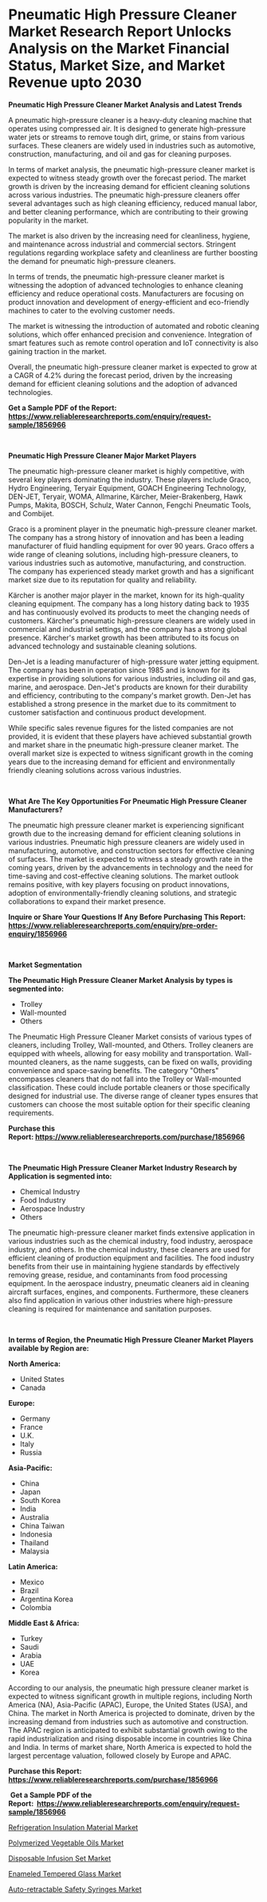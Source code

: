 <p><h1>Pneumatic High Pressure Cleaner Market Research Report Unlocks Analysis on the Market Financial Status, Market Size, and Market Revenue upto 2030</h1></p><p><strong>Pneumatic High Pressure Cleaner Market Analysis and Latest Trends</strong></p>
<p><p>A pneumatic high-pressure cleaner is a heavy-duty cleaning machine that operates using compressed air. It is designed to generate high-pressure water jets or streams to remove tough dirt, grime, or stains from various surfaces. These cleaners are widely used in industries such as automotive, construction, manufacturing, and oil and gas for cleaning purposes.</p><p>In terms of market analysis, the pneumatic high-pressure cleaner market is expected to witness steady growth over the forecast period. The market growth is driven by the increasing demand for efficient cleaning solutions across various industries. The pneumatic high-pressure cleaners offer several advantages such as high cleaning efficiency, reduced manual labor, and better cleaning performance, which are contributing to their growing popularity in the market.</p><p>The market is also driven by the increasing need for cleanliness, hygiene, and maintenance across industrial and commercial sectors. Stringent regulations regarding workplace safety and cleanliness are further boosting the demand for pneumatic high-pressure cleaners.</p><p>In terms of trends, the pneumatic high-pressure cleaner market is witnessing the adoption of advanced technologies to enhance cleaning efficiency and reduce operational costs. Manufacturers are focusing on product innovation and development of energy-efficient and eco-friendly machines to cater to the evolving customer needs.</p><p>The market is witnessing the introduction of automated and robotic cleaning solutions, which offer enhanced precision and convenience. Integration of smart features such as remote control operation and IoT connectivity is also gaining traction in the market.</p><p>Overall, the pneumatic high-pressure cleaner market is expected to grow at a CAGR of 4.2% during the forecast period, driven by the increasing demand for efficient cleaning solutions and the adoption of advanced technologies.</p></p>
<p><strong>Get a Sample PDF of the Report:&nbsp; <a href="https://www.reliableresearchreports.com/enquiry/request-sample/1856966">https://www.reliableresearchreports.com/enquiry/request-sample/1856966</a></strong></p>
<p>&nbsp;</p>
<p><strong>Pneumatic High Pressure Cleaner Major Market Players</strong></p>
<p><p>The pneumatic high-pressure cleaner market is highly competitive, with several key players dominating the industry. These players include Graco, Hydro Engineering, Teryair Equipment, GOACH Engineering Technology, DEN-JET, Teryair, WOMA, Allmarine, Kärcher, Meier-Brakenberg, Hawk Pumps, Makita, BOSCH, Schulz, Water Cannon, Fengchi Pneumatic Tools, and Combijet.</p><p>Graco is a prominent player in the pneumatic high-pressure cleaner market. The company has a strong history of innovation and has been a leading manufacturer of fluid handling equipment for over 90 years. Graco offers a wide range of cleaning solutions, including high-pressure cleaners, to various industries such as automotive, manufacturing, and construction. The company has experienced steady market growth and has a significant market size due to its reputation for quality and reliability.</p><p>Kärcher is another major player in the market, known for its high-quality cleaning equipment. The company has a long history dating back to 1935 and has continuously evolved its products to meet the changing needs of customers. Kärcher's pneumatic high-pressure cleaners are widely used in commercial and industrial settings, and the company has a strong global presence. Kärcher's market growth has been attributed to its focus on advanced technology and sustainable cleaning solutions.</p><p>Den-Jet is a leading manufacturer of high-pressure water jetting equipment. The company has been in operation since 1985 and is known for its expertise in providing solutions for various industries, including oil and gas, marine, and aerospace. Den-Jet's products are known for their durability and efficiency, contributing to the company's market growth. Den-Jet has established a strong presence in the market due to its commitment to customer satisfaction and continuous product development.</p><p>While specific sales revenue figures for the listed companies are not provided, it is evident that these players have achieved substantial growth and market share in the pneumatic high-pressure cleaner market. The overall market size is expected to witness significant growth in the coming years due to the increasing demand for efficient and environmentally friendly cleaning solutions across various industries.</p></p>
<p>&nbsp;</p>
<p><strong>What Are The Key Opportunities For Pneumatic High Pressure Cleaner Manufacturers?</strong></p>
<p><p>The pneumatic high pressure cleaner market is experiencing significant growth due to the increasing demand for efficient cleaning solutions in various industries. Pneumatic high pressure cleaners are widely used in manufacturing, automotive, and construction sectors for effective cleaning of surfaces. The market is expected to witness a steady growth rate in the coming years, driven by the advancements in technology and the need for time-saving and cost-effective cleaning solutions. The market outlook remains positive, with key players focusing on product innovations, adoption of environmentally-friendly cleaning solutions, and strategic collaborations to expand their market presence.</p></p>
<p><strong>Inquire or Share Your Questions If Any Before Purchasing This Report: <a href="https://www.reliableresearchreports.com/enquiry/pre-order-enquiry/1856966">https://www.reliableresearchreports.com/enquiry/pre-order-enquiry/1856966</a></strong></p>
<p>&nbsp;</p>
<p><strong>Market Segmentation</strong></p>
<p><strong>The Pneumatic High Pressure Cleaner Market Analysis by types is segmented into:</strong></p>
<p><ul><li>Trolley</li><li>Wall-mounted</li><li>Others</li></ul></p>
<p><p>The Pneumatic High Pressure Cleaner Market consists of various types of cleaners, including Trolley, Wall-mounted, and Others. Trolley cleaners are equipped with wheels, allowing for easy mobility and transportation. Wall-mounted cleaners, as the name suggests, can be fixed on walls, providing convenience and space-saving benefits. The category "Others" encompasses cleaners that do not fall into the Trolley or Wall-mounted classification. These could include portable cleaners or those specifically designed for industrial use. The diverse range of cleaner types ensures that customers can choose the most suitable option for their specific cleaning requirements.</p></p>
<p><strong>Purchase this Report:&nbsp;<a href="https://www.reliableresearchreports.com/purchase/1856966">https://www.reliableresearchreports.com/purchase/1856966</a></strong></p>
<p>&nbsp;</p>
<p><strong>The Pneumatic High Pressure Cleaner Market Industry Research by Application is segmented into:</strong></p>
<p><ul><li>Chemical Industry</li><li>Food Industry</li><li>Aerospace Industry</li><li>Others</li></ul></p>
<p><p>The pneumatic high-pressure cleaner market finds extensive application in various industries such as the chemical industry, food industry, aerospace industry, and others. In the chemical industry, these cleaners are used for efficient cleaning of production equipment and facilities. The food industry benefits from their use in maintaining hygiene standards by effectively removing grease, residue, and contaminants from food processing equipment. In the aerospace industry, pneumatic cleaners aid in cleaning aircraft surfaces, engines, and components. Furthermore, these cleaners also find application in various other industries where high-pressure cleaning is required for maintenance and sanitation purposes.</p></p>
<p>&nbsp;</p>
<p><strong>In terms of Region, the Pneumatic High Pressure Cleaner Market Players available by Region are:</strong></p>
<p>
    <p> <strong> North America: </strong>
        <ul>
            <li>United States</li>
            <li>Canada</li>
        </ul>
        </p> 
    <p> <strong> Europe: </strong>
        <ul>
            <li>Germany</li>
            <li>France</li>
            <li>U.K.</li>
            <li>Italy</li>
            <li>Russia</li>
        </ul>
        </p> 
    <p> <strong> Asia-Pacific: </strong>
        <ul>
            <li>China</li>
            <li>Japan</li>
            <li>South Korea</li>
            <li>India</li>
            <li>Australia</li>
            <li>China Taiwan</li>
            <li>Indonesia</li>
            <li>Thailand</li>
            <li>Malaysia</li>
        </ul>
        </p> 
    <p> <strong> Latin America: </strong>
        <ul>
            <li>Mexico</li>
            <li>Brazil</li>
            <li>Argentina Korea</li>
            <li>Colombia</li>
        </ul>
        </p> 
    <p> <strong> Middle East & Africa: </strong>
        <ul>
            <li>Turkey</li>
            <li>Saudi</li>
            <li>Arabia</li>
            <li>UAE</li>
            <li>Korea</li>
        </ul>
    </p>
    </p>
<p><p>According to our analysis, the pneumatic high pressure cleaner market is expected to witness significant growth in multiple regions, including North America (NA), Asia-Pacific (APAC), Europe, the United States (USA), and China. The market in North America is projected to dominate, driven by the increasing demand from industries such as automotive and construction. The APAC region is anticipated to exhibit substantial growth owing to the rapid industrialization and rising disposable income in countries like China and India. In terms of market share, North America is expected to hold the largest percentage valuation, followed closely by Europe and APAC.</p></p>
<p><strong>Purchase this Report: <a href="https://www.reliableresearchreports.com/purchase/1856966">https://www.reliableresearchreports.com/purchase/1856966</a></strong></p>
<p>&nbsp;<strong>Get a Sample PDF of the Report:&nbsp;&nbsp;<a href="https://www.reliableresearchreports.com/enquiry/request-sample/1856966">https://www.reliableresearchreports.com/enquiry/request-sample/1856966</a></strong></p>
<p><strong></strong></p>
<p><p><a href="https://www.linkedin.com/pulse/refrigeration-insulation-material-market-size-2023-2030/">Refrigeration Insulation Material Market</a></p><p><a href="https://www.linkedin.com/pulse/polymerized-vegetable-oils-market-size-2023-2030-global/">Polymerized Vegetable Oils Market</a></p><p><a href="https://medium.com/@prachi.reportprime/disposable-infusion-set-market-trends-and-market-analysis-forecasted-for-period-2023-2030-3942f2ed9e2a">Disposable Infusion Set Market</a></p><p><a href="https://github.com/GroverBarry/Market-Research-Report-List-2/blob/main/enameled-tempered-glass-market.md">Enameled Tempered Glass Market</a></p><p><a href="https://medium.com/@rahul.reportprime/auto-retractable-safety-syringes-market-insight-market-trends-growth-forecasted-from-2023-to-25e75eb82568">Auto-retractable Safety Syringes Market</a></p></p>